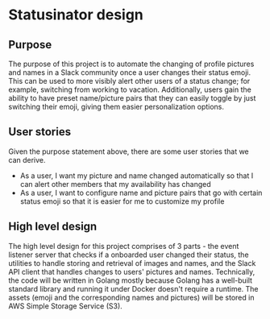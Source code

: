 # Statusinator design

## Purpose

The purpose of this project is to automate the changing of profile pictures and names in a Slack community once a user changes their status emoji. This can be used to more visibly alert other users of a status change; for example, switching from working to vacation. Additionally, users gain the ability to have preset name/picture pairs that they can easily toggle by just switching their emoji, giving them easier personalization options.

## User stories

Given the purpose statement above, there are some user stories that we can derive.

- As a user, I want my picture and name changed automatically so that I can alert other members that my availability has changed
- As a user, I want to configure name and picture pairs that go with certain status emoji so that it is easier for me to customize my profile

## High level design

The high level design for this project comprises of 3 parts - the event listener server that checks if a onboarded user changed their status, the utilities to handle storing and retrieval of images and names, and the Slack API client that handles changes to users' pictures and names. Technically, the code will be written in Golang mostly because Golang has a well-built standard library and running it under Docker doesn't require a runtime. The assets (emoji and the corresponding names and pictures) will be stored in AWS Simple Storage Service (S3).
